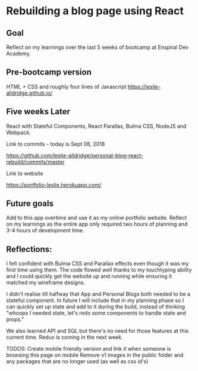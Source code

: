 # Rebuilding a blog page using React


## Goal 
Reflect on my learnings over the last 5 weeks of bootcamp at Enspiral Dev Academy. 

## Pre-bootcamp version

HTML + CSS and roughly four lines of Javascript
https://leslie-alldridge.github.io/

## Five weeks Later

React with Stateful Components, React Parallax, Bulma CSS, NodeJS and Webpack.

Link to commits - today is Sept 08, 2018

https://github.com/leslie-alldridge/personal-blog-react-rebuild/commits/master

Link to website 

https://portfolio-leslie.herokuapp.com/

## Future goals 

Add to this app overtime and use it as my online portfolio website. Reflect on my learnings as the entire app only required 
two hours of planning and 3-4 hours of development time. 

## Reflections: 

I felt confident with Bulma CSS and Parallax effects even though it was my first time using them. The code flowed well thanks to my touchtyping ability and I could quickly get the website up and running while ensuring it matched my wireframe designs. 

I didn't realise till halfway that App and Personal Blogs both needed to be a stateful component. In future I will include that in my planning phase so I can quickly set up state and add to it during the build, instead of thinking "whoops I needed state, let's redo some components to handle state and props." 

We also learned API and SQL but there's no need for those features at this current time. Redux is coming in the next week. 


TODOS: 
Create mobile friendly version and link it when someone is browsing this page on mobile 
Remove v1 images in the public folder and any packages that are no longer used (as well as css id's)

